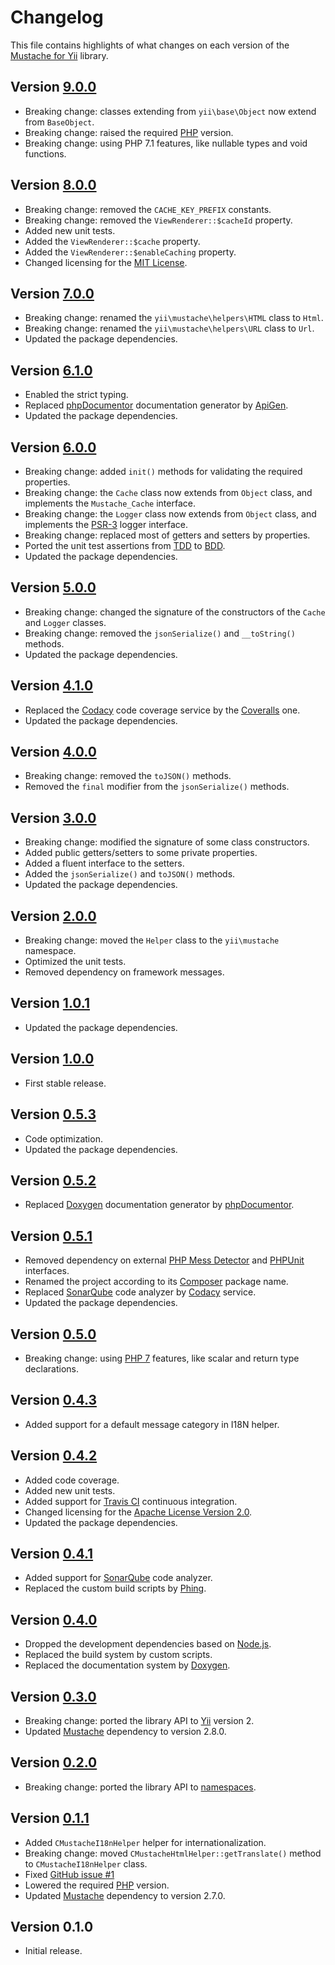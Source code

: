 # Changelog
This file contains highlights of what changes on each version of the [Mustache for Yii](https://github.com/cedx/yii2-mustache) library.

## Version [9.0.0](https://github.com/cedx/yii2-mustache/compare/v8.0.0...v9.0.0)
- Breaking change: classes extending from `yii\base\Object` now extend from `BaseObject`.
- Breaking change: raised the required [PHP](https://secure.php.net) version.
- Breaking change: using PHP 7.1 features, like nullable types and void functions.

## Version [8.0.0](https://github.com/cedx/yii2-mustache/compare/v7.0.0...v8.0.0)
- Breaking change: removed the `CACHE_KEY_PREFIX` constants.
- Breaking change: removed the `ViewRenderer::$cacheId` property.
- Added new unit tests.
- Added the `ViewRenderer::$cache` property.
- Added the `ViewRenderer::$enableCaching` property.
- Changed licensing for the [MIT License](https://opensource.org/licenses/MIT).

## Version [7.0.0](https://github.com/cedx/yii2-mustache/compare/v6.1.0...v7.0.0)
- Breaking change: renamed the `yii\mustache\helpers\HTML` class to `Html`.
- Breaking change: renamed the `yii\mustache\helpers\URL` class to `Url`.
- Updated the package dependencies.

## Version [6.1.0](https://github.com/cedx/yii2-mustache/compare/v6.0.0...v6.1.0)
- Enabled the strict typing.
- Replaced [phpDocumentor](https://www.phpdoc.org) documentation generator by [ApiGen](https://github.com/ApiGen/ApiGen).
- Updated the package dependencies.

## Version [6.0.0](https://github.com/cedx/yii2-mustache/compare/v5.0.0...v6.0.0)
- Breaking change: added `init()` methods for validating the required properties.
- Breaking change: the `Cache` class now extends from `Object` class, and implements the `Mustache_Cache` interface.
- Breaking change: the `Logger` class now extends from `Object` class, and implements the [PSR-3](http://www.php-fig.org/psr/psr-3) logger interface.
- Breaking change: replaced most of getters and setters by properties.
- Ported the unit test assertions from [TDD](https://en.wikipedia.org/wiki/Test-driven_development) to [BDD](https://en.wikipedia.org/wiki/Behavior-driven_development).
- Updated the package dependencies.

## Version [5.0.0](https://github.com/cedx/yii2-mustache/compare/v4.1.0...v5.0.0)
- Breaking change: changed the signature of the constructors of the `Cache` and `Logger` classes.
- Breaking change: removed the `jsonSerialize()` and `__toString()` methods.
- Updated the package dependencies.

## Version [4.1.0](https://github.com/cedx/yii2-mustache/compare/v4.0.0...v4.1.0)
- Replaced the [Codacy](https://www.codacy.com) code coverage service by the [Coveralls](https://coveralls.io) one.
- Updated the package dependencies.

## Version [4.0.0](https://github.com/cedx/yii2-mustache/compare/v3.0.0...v4.0.0)
- Breaking change: removed the `toJSON()` methods.
- Removed the `final` modifier from the `jsonSerialize()` methods.

## Version [3.0.0](https://github.com/cedx/yii2-mustache/compare/v2.0.0...v3.0.0)
- Breaking change: modified the signature of some class constructors.
- Added public getters/setters to some private properties.
- Added a fluent interface to the setters.
- Added the `jsonSerialize()` and `toJSON()` methods.
- Updated the package dependencies.

## Version [2.0.0](https://github.com/cedx/yii2-mustache/compare/v1.0.1...v2.0.0)
- Breaking change: moved the `Helper` class to the `yii\mustache` namespace.
- Optimized the unit tests.
- Removed dependency on framework messages.

## Version [1.0.1](https://github.com/cedx/yii2-mustache/compare/v1.0.0...v1.0.1)
- Updated the package dependencies.

## Version [1.0.0](https://github.com/cedx/yii2-mustache/compare/v0.5.3...v1.0.0)
- First stable release.

## Version [0.5.3](https://github.com/cedx/yii2-mustache/compare/v0.5.2...v0.5.3)
- Code optimization.
- Updated the package dependencies.

## Version [0.5.2](https://github.com/cedx/yii2-mustache/compare/v0.5.1...v0.5.2)
- Replaced [Doxygen](http://www.doxygen.org) documentation generator by [phpDocumentor](https://www.phpdoc.org).

## Version [0.5.1](https://github.com/cedx/yii2-mustache/compare/v0.5.0...v0.5.1)
- Removed dependency on external [PHP Mess Detector](https://phpmd.org) and [PHPUnit](https://phpunit.de) interfaces.
- Renamed the project according to its [Composer](https://getcomposer.org) package name.
- Replaced [SonarQube](http://www.sonarqube.org) code analyzer by [Codacy](https://www.codacy.com) service.
- Updated the package dependencies.

## Version [0.5.0](https://github.com/cedx/yii2-mustache/compare/v0.4.3...v0.5.0)
- Breaking change: using [PHP 7](https://secure.php.net/manual/en/migration70.new-features.php) features, like scalar and return type declarations.

## Version [0.4.3](https://github.com/cedx/yii2-mustache/compare/v0.4.2...v0.4.3)
- Added support for a default message category in I18N helper.

## Version [0.4.2](https://github.com/cedx/yii2-mustache/compare/v0.4.1...v0.4.2)
- Added code coverage.
- Added new unit tests.
- Added support for [Travis CI](https://travis-ci.org) continuous integration.
- Changed licensing for the [Apache License Version 2.0](http://www.apache.org/licenses/LICENSE-2.0).
- Updated the package dependencies.

## Version [0.4.1](https://github.com/cedx/yii2-mustache/compare/v0.4.0...v0.4.1)
- Added support for [SonarQube](http://www.sonarqube.org) code analyzer.
- Replaced the custom build scripts by [Phing](https://www.phing.info).

## Version [0.4.0](https://github.com/cedx/yii2-mustache/compare/v0.3.0...v0.4.0)
- Dropped the development dependencies based on [Node.js](https://nodejs.org).
- Replaced the build system by custom scripts.
- Replaced the documentation system by [Doxygen](http://www.doxygen.org).

## Version [0.3.0](https://github.com/cedx/yii2-mustache/compare/v0.2.0...v0.3.0)
- Breaking change: ported the library API to [Yii](http://www.yiiframework.com) version 2.
- Updated [Mustache](https://github.com/bobthecow/mustache.php) dependency to version 2.8.0.

## Version [0.2.0](https://github.com/cedx/yii2-mustache/compare/v0.1.1...v0.2.0)
- Breaking change: ported the library API to [namespaces](https://secure.php.net/manual/en/language.namespaces.php).

## Version [0.1.1](https://github.com/cedx/yii2-mustache/compare/v0.1.0...v0.1.1)
- Added `CMustacheI18nHelper` helper for internationalization.
- Breaking change: moved `CMustacheHtmlHelper::getTranslate()` method to `CMustacheI18nHelper` class.
- Fixed [GitHub issue #1](https://github.com/cedx/yii2-mustache/issues/1)
- Lowered the required [PHP](https://secure.php.net) version.
- Updated [Mustache](https://github.com/bobthecow/mustache.php) dependency to version 2.7.0.

## Version 0.1.0
- Initial release.
